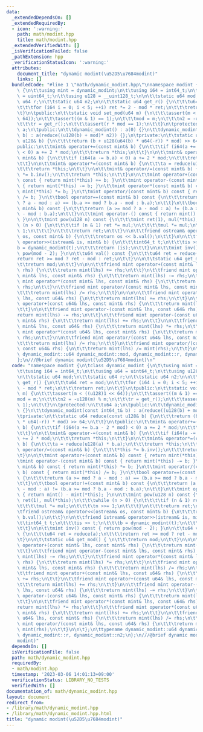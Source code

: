 ```yaml
---
data:
  _extendedDependsOn: []
  _extendedRequiredBy:
  - icon: ':warning:'
    path: math/modint.hpp
    title: math/modint.hpp
  _extendedVerifiedWith: []
  _isVerificationFailed: false
  _pathExtension: hpp
  _verificationStatusIcon: ':warning:'
  attributes:
    document_title: "dynamic modint(\u52D5\u7684modint)"
    links: []
  bundledCode: "#line 1 \"math/dynamic_modint.hpp\"\nnamespace modint {\n\tclass dynamic_modint\
    \ {\n\t\tusing mint = dynamic_modint;\n\t\tusing i64 = int64_t;\n\t\tusing u64\
    \ = uint64_t;\n\t\tusing u128 = __uint128_t;\n\n\t\tstatic u64 mod;\n\t\tstatic\
    \ u64 r;\n\t\tstatic u64 n2;\n\n\t\tstatic u64 get_r() {\n\t\t\tu64 ret = mod;\n\
    \t\t\tfor (i64 i = 0; i < 5; ++i) ret *= 2 - mod * ret;\n\t\t\treturn ret;\n\t\
    \t}\n\tpublic:\n\t\tstatic void set_mod(u64 m) {\n\t\t\tassert(m < ((u128)1 <<\
    \ 64));\n\t\t\tassert((m & 1) == 1);\n\t\t\tmod = m;\n\t\t\tn2 = -u128(m) % m;\n\
    \t\t\tr = get_r();\n\t\t\tassert(r * mod == 1);\n\t\t}\n\tprotected:\n\t\tu64\
    \ a;\n\tpublic:\n\t\tdynamic_modint() : a(0) {}\n\t\tdynamic_modint(const int64_t&\
    \ b) : a(reduce((u128(b) + mod)* n2)) {};\n\tprivate:\n\t\tstatic u64 reduce(const\
    \ u128& b) {\n\t\t\treturn (b + u128(u64(b) * u64(-r)) * mod) >> 64;\n\t\t}\n\t\
    public:\n\t\tmint& operator+=(const mint& b) {\n\t\t\tif (i64(a += b.a - 2 * mod)\
    \ < 0) a += 2 * mod;\n\t\t\treturn *this;\n\t\t}\n\n\t\tmint& operator-=(const\
    \ mint& b) {\n\t\t\tif (i64(a -= b.a) < 0) a += 2 * mod;\n\t\t\treturn *this;\n\
    \t\t}\n\n\t\tmint& operator*=(const mint& b) {\n\t\t\ta = reduce(u128(a) * b.a);\n\
    \t\t\treturn *this;\n\t\t}\n\n\t\tmint& operator/=(const mint& b) {\n\t\t\t*this\
    \ *= b.inv();\n\t\t\treturn *this;\n\t\t}\n\n\t\tmint operator+(const mint& b)\
    \ const { return mint(*this) += b; }\n\t\tmint operator-(const mint& b) const\
    \ { return mint(*this) -= b; }\n\t\tmint operator*(const mint& b) const { return\
    \ mint(*this) *= b; }\n\t\tmint operator/(const mint& b) const { return mint(*this)\
    \ /= b; }\n\t\tbool operator==(const mint& b) const {\n\t\t\treturn (a >= mod\
    \ ? a - mod : a) == (b.a >= mod ? b.a - mod : b.a);\n\t\t}\n\t\tbool operator!=(const\
    \ mint& b) const {\n\t\t\treturn (a >= mod ? a - mod : a) != (b.a >= mod ? b.a\
    \ - mod : b.a);\n\t\t}\n\t\tmint operator-() const { return mint() - mint(*this);\
    \ }\n\n\t\tmint pow(u128 n) const {\n\t\t\tmint ret(1), mul(*this);\n\t\t\twhile\
    \ (n > 0) {\n\t\t\t\tif (n & 1) ret *= mul;\n\t\t\t\tmul *= mul;\n\t\t\t\tn >>=\
    \ 1;\n\t\t\t}\n\t\t\treturn ret;\n\t\t}\n\n\t\tfriend ostream& operator<<(ostream&\
    \ os, const mint& b) {\n\t\t\treturn os << b.val();\n\t\t}\n\n\t\tfriend istream&\
    \ operator>>(istream& is, mint& b) {\n\t\t\tint64_t t;\n\t\t\tis >> t;\n\t\t\t\
    b = dynamic_modint(t);\n\t\t\treturn (is);\n\t\t}\n\n\t\tmint inv() const { return\
    \ pow(mod - 2); }\n\n\t\tu64 val() const {\n\t\t\tu64 ret = reduce(a);\n\t\t\t\
    return ret >= mod ? ret - mod : ret;\n\t\t}\n\n\t\tstatic u64 get_mod() { \n\t\
    \t\treturn mod;\n\t\t}\n\n\n\t\tfriend mint operator+(const mint& lhs, const mint&\
    \ rhs) {\n\t\t\treturn mint(lhs) += rhs;\n\t\t}\n\t\tfriend mint operator-(const\
    \ mint& lhs, const mint& rhs) {\n\t\t\treturn mint(lhs) -= rhs;\n\t\t}\n\t\tfriend\
    \ mint operator*(const mint& lhs, const mint& rhs) {\n\t\t\treturn mint(lhs) *=\
    \ rhs;\n\t\t}\n\t\tfriend mint operator/(const mint& lhs, const mint& rhs) {\n\
    \t\t\treturn mint(lhs) /= rhs;\n\t\t}\n\n\n\n\t\tfriend mint operator+(const mint&\
    \ lhs, const u64& rhs) {\n\t\t\treturn mint(lhs) += rhs;\n\t\t}\n\t\tfriend mint\
    \ operator+(const u64& lhs, const mint& rhs) {\n\t\t\treturn mint(lhs) += rhs;\n\
    \t\t}\n\n\t\tfriend mint operator-(const mint& lhs, const u64& rhs) {\n\t\t\t\
    return mint(lhs) -= rhs;\n\t\t}\n\t\tfriend mint operator-(const u64& lhs, const\
    \ mint& rhs) {\n\t\t\treturn mint(lhs) += rhs;\n\t\t}\n\n\t\tfriend mint operator*(const\
    \ mint& lhs, const u64& rhs) {\n\t\t\treturn mint(lhs) *= rhs;\n\t\t}\n\t\tfriend\
    \ mint operator*(const u64& lhs, const mint& rhs) {\n\t\t\treturn mint(lhs) +=\
    \ rhs;\n\t\t}\n\n\t\tfriend mint operator/(const u64& lhs, const mint& rhs) {\n\
    \t\t\treturn mint(lhs) /= rhs;\n\t\t}\n\t\tfriend mint operator/(const mint& lhs,\
    \ const u64& rhs) {\n\t\t\treturn mint(lhs) /= mint(rhs);\n\t\t}\n\n\t};\n\ttypename\
    \ dynamic_modint::u64 dynamic_modint::mod, dynamic_modint::r, dynamic_modint::n2;\n\
    };\n///@brief dynamic modint(\u52D5\u7684modint)\n"
  code: "namespace modint {\n\tclass dynamic_modint {\n\t\tusing mint = dynamic_modint;\n\
    \t\tusing i64 = int64_t;\n\t\tusing u64 = uint64_t;\n\t\tusing u128 = __uint128_t;\n\
    \n\t\tstatic u64 mod;\n\t\tstatic u64 r;\n\t\tstatic u64 n2;\n\n\t\tstatic u64\
    \ get_r() {\n\t\t\tu64 ret = mod;\n\t\t\tfor (i64 i = 0; i < 5; ++i) ret *= 2\
    \ - mod * ret;\n\t\t\treturn ret;\n\t\t}\n\tpublic:\n\t\tstatic void set_mod(u64\
    \ m) {\n\t\t\tassert(m < ((u128)1 << 64));\n\t\t\tassert((m & 1) == 1);\n\t\t\t\
    mod = m;\n\t\t\tn2 = -u128(m) % m;\n\t\t\tr = get_r();\n\t\t\tassert(r * mod ==\
    \ 1);\n\t\t}\n\tprotected:\n\t\tu64 a;\n\tpublic:\n\t\tdynamic_modint() : a(0)\
    \ {}\n\t\tdynamic_modint(const int64_t& b) : a(reduce((u128(b) + mod)* n2)) {};\n\
    \tprivate:\n\t\tstatic u64 reduce(const u128& b) {\n\t\t\treturn (b + u128(u64(b)\
    \ * u64(-r)) * mod) >> 64;\n\t\t}\n\tpublic:\n\t\tmint& operator+=(const mint&\
    \ b) {\n\t\t\tif (i64(a += b.a - 2 * mod) < 0) a += 2 * mod;\n\t\t\treturn *this;\n\
    \t\t}\n\n\t\tmint& operator-=(const mint& b) {\n\t\t\tif (i64(a -= b.a) < 0) a\
    \ += 2 * mod;\n\t\t\treturn *this;\n\t\t}\n\n\t\tmint& operator*=(const mint&\
    \ b) {\n\t\t\ta = reduce(u128(a) * b.a);\n\t\t\treturn *this;\n\t\t}\n\n\t\tmint&\
    \ operator/=(const mint& b) {\n\t\t\t*this *= b.inv();\n\t\t\treturn *this;\n\t\
    \t}\n\n\t\tmint operator+(const mint& b) const { return mint(*this) += b; }\n\t\
    \tmint operator-(const mint& b) const { return mint(*this) -= b; }\n\t\tmint operator*(const\
    \ mint& b) const { return mint(*this) *= b; }\n\t\tmint operator/(const mint&\
    \ b) const { return mint(*this) /= b; }\n\t\tbool operator==(const mint& b) const\
    \ {\n\t\t\treturn (a >= mod ? a - mod : a) == (b.a >= mod ? b.a - mod : b.a);\n\
    \t\t}\n\t\tbool operator!=(const mint& b) const {\n\t\t\treturn (a >= mod ? a\
    \ - mod : a) != (b.a >= mod ? b.a - mod : b.a);\n\t\t}\n\t\tmint operator-() const\
    \ { return mint() - mint(*this); }\n\n\t\tmint pow(u128 n) const {\n\t\t\tmint\
    \ ret(1), mul(*this);\n\t\t\twhile (n > 0) {\n\t\t\t\tif (n & 1) ret *= mul;\n\
    \t\t\t\tmul *= mul;\n\t\t\t\tn >>= 1;\n\t\t\t}\n\t\t\treturn ret;\n\t\t}\n\n\t\
    \tfriend ostream& operator<<(ostream& os, const mint& b) {\n\t\t\treturn os <<\
    \ b.val();\n\t\t}\n\n\t\tfriend istream& operator>>(istream& is, mint& b) {\n\t\
    \t\tint64_t t;\n\t\t\tis >> t;\n\t\t\tb = dynamic_modint(t);\n\t\t\treturn (is);\n\
    \t\t}\n\n\t\tmint inv() const { return pow(mod - 2); }\n\n\t\tu64 val() const\
    \ {\n\t\t\tu64 ret = reduce(a);\n\t\t\treturn ret >= mod ? ret - mod : ret;\n\t\
    \t}\n\n\t\tstatic u64 get_mod() { \n\t\t\treturn mod;\n\t\t}\n\n\n\t\tfriend mint\
    \ operator+(const mint& lhs, const mint& rhs) {\n\t\t\treturn mint(lhs) += rhs;\n\
    \t\t}\n\t\tfriend mint operator-(const mint& lhs, const mint& rhs) {\n\t\t\treturn\
    \ mint(lhs) -= rhs;\n\t\t}\n\t\tfriend mint operator*(const mint& lhs, const mint&\
    \ rhs) {\n\t\t\treturn mint(lhs) *= rhs;\n\t\t}\n\t\tfriend mint operator/(const\
    \ mint& lhs, const mint& rhs) {\n\t\t\treturn mint(lhs) /= rhs;\n\t\t}\n\n\n\n\
    \t\tfriend mint operator+(const mint& lhs, const u64& rhs) {\n\t\t\treturn mint(lhs)\
    \ += rhs;\n\t\t}\n\t\tfriend mint operator+(const u64& lhs, const mint& rhs) {\n\
    \t\t\treturn mint(lhs) += rhs;\n\t\t}\n\n\t\tfriend mint operator-(const mint&\
    \ lhs, const u64& rhs) {\n\t\t\treturn mint(lhs) -= rhs;\n\t\t}\n\t\tfriend mint\
    \ operator-(const u64& lhs, const mint& rhs) {\n\t\t\treturn mint(lhs) += rhs;\n\
    \t\t}\n\n\t\tfriend mint operator*(const mint& lhs, const u64& rhs) {\n\t\t\t\
    return mint(lhs) *= rhs;\n\t\t}\n\t\tfriend mint operator*(const u64& lhs, const\
    \ mint& rhs) {\n\t\t\treturn mint(lhs) += rhs;\n\t\t}\n\n\t\tfriend mint operator/(const\
    \ u64& lhs, const mint& rhs) {\n\t\t\treturn mint(lhs) /= rhs;\n\t\t}\n\t\tfriend\
    \ mint operator/(const mint& lhs, const u64& rhs) {\n\t\t\treturn mint(lhs) /=\
    \ mint(rhs);\n\t\t}\n\n\t};\n\ttypename dynamic_modint::u64 dynamic_modint::mod,\
    \ dynamic_modint::r, dynamic_modint::n2;\n};\n///@brief dynamic modint(\u52D5\u7684\
    modint)"
  dependsOn: []
  isVerificationFile: false
  path: math/dynamic_modint.hpp
  requiredBy:
  - math/modint.hpp
  timestamp: '2023-03-06 14:01:13+09:00'
  verificationStatus: LIBRARY_NO_TESTS
  verifiedWith: []
documentation_of: math/dynamic_modint.hpp
layout: document
redirect_from:
- /library/math/dynamic_modint.hpp
- /library/math/dynamic_modint.hpp.html
title: "dynamic modint(\u52D5\u7684modint)"
---
```

